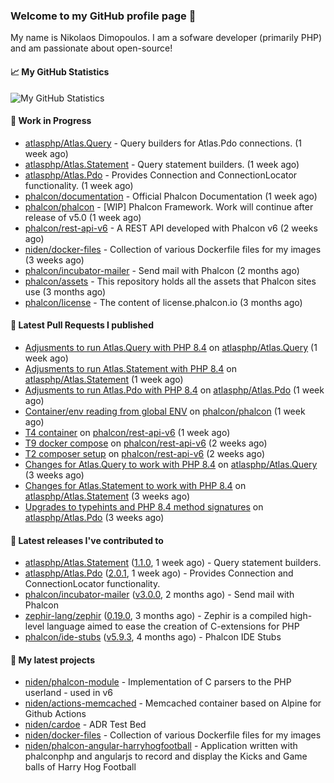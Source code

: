 ### Welcome to my GitHub profile page 👋

My name is Nikolaos Dimopoulos. I am a sofware developer (primarily PHP) and am passionate about open-source!

#### 📈 My GitHub Statistics

![My GitHub Statistics](https://github-readme-stats.vercel.app/api?username=niden&show_icons=true&count_private=true&hide_title=true&theme=transparent)

#### 👷 Work in Progress

- [atlasphp/Atlas.Query](https://github.com/atlasphp/Atlas.Query) - Query builders for Atlas.Pdo connections. (1 week ago)
- [atlasphp/Atlas.Statement](https://github.com/atlasphp/Atlas.Statement) - Query statement builders. (1 week ago)
- [atlasphp/Atlas.Pdo](https://github.com/atlasphp/Atlas.Pdo) - Provides Connection and ConnectionLocator functionality. (1 week ago)
- [phalcon/documentation](https://github.com/phalcon/documentation) - Official Phalcon Documentation (1 week ago)
- [phalcon/phalcon](https://github.com/phalcon/phalcon) - [WIP] Phalcon Framework. Work will continue after release of v5.0 (1 week ago)
- [phalcon/rest-api-v6](https://github.com/phalcon/rest-api-v6) - A REST API developed with Phalcon v6 (2 weeks ago)
- [niden/docker-files](https://github.com/niden/docker-files) - Collection of various Dockerfile files for my images (3 weeks ago)
- [phalcon/incubator-mailer](https://github.com/phalcon/incubator-mailer) - Send mail with Phalcon (2 months ago)
- [phalcon/assets](https://github.com/phalcon/assets) - This repository holds all the assets that Phalcon sites use (3 months ago)
- [phalcon/license](https://github.com/phalcon/license) - The content of license.phalcon.io (3 months ago)

#### 🔨 Latest Pull Requests I published

- [Adjusments to run Atlas.Query with PHP 8.4](https://github.com/atlasphp/Atlas.Query/pull/21) on [atlasphp/Atlas.Query](https://github.com/atlasphp/Atlas.Query) (1 week ago)
- [Adjusments to run Atlas.Statement with PHP 8.4](https://github.com/atlasphp/Atlas.Statement/pull/6) on [atlasphp/Atlas.Statement](https://github.com/atlasphp/Atlas.Statement) (1 week ago)
- [Adjusments to run Atlas.Pdo with PHP 8.4](https://github.com/atlasphp/Atlas.Pdo/pull/19) on [atlasphp/Atlas.Pdo](https://github.com/atlasphp/Atlas.Pdo) (1 week ago)
- [Container/env reading from global ENV](https://github.com/phalcon/phalcon/pull/662) on [phalcon/phalcon](https://github.com/phalcon/phalcon) (1 week ago)
- [T4 container](https://github.com/phalcon/rest-api-v6/pull/11) on [phalcon/rest-api-v6](https://github.com/phalcon/rest-api-v6) (1 week ago)
- [T9 docker compose](https://github.com/phalcon/rest-api-v6/pull/10) on [phalcon/rest-api-v6](https://github.com/phalcon/rest-api-v6) (2 weeks ago)
- [T2 composer setup](https://github.com/phalcon/rest-api-v6/pull/8) on [phalcon/rest-api-v6](https://github.com/phalcon/rest-api-v6) (2 weeks ago)
- [Changes for Atlas.Query to work with PHP 8.4](https://github.com/atlasphp/Atlas.Query/pull/19) on [atlasphp/Atlas.Query](https://github.com/atlasphp/Atlas.Query) (3 weeks ago)
- [Changes for Atlas.Statement to work with PHP 8.4](https://github.com/atlasphp/Atlas.Statement/pull/4) on [atlasphp/Atlas.Statement](https://github.com/atlasphp/Atlas.Statement) (3 weeks ago)
- [Upgrades to typehints and PHP 8.4 method signatures](https://github.com/atlasphp/Atlas.Pdo/pull/18) on [atlasphp/Atlas.Pdo](https://github.com/atlasphp/Atlas.Pdo) (3 weeks ago)

#### 🔭 Latest releases I've contributed to

- [atlasphp/Atlas.Statement](https://github.com/atlasphp/Atlas.Statement) ([1.1.0](https://github.com/atlasphp/Atlas.Statement/releases/tag/1.1.0), 1 week ago) - Query statement builders.
- [atlasphp/Atlas.Pdo](https://github.com/atlasphp/Atlas.Pdo) ([2.0.1](https://github.com/atlasphp/Atlas.Pdo/releases/tag/2.0.1), 1 week ago) - Provides Connection and ConnectionLocator functionality.
- [phalcon/incubator-mailer](https://github.com/phalcon/incubator-mailer) ([v3.0.0](https://github.com/phalcon/incubator-mailer/releases/tag/v3.0.0), 2 months ago) - Send mail with Phalcon
- [zephir-lang/zephir](https://github.com/zephir-lang/zephir) ([0.19.0](https://github.com/zephir-lang/zephir/releases/tag/0.19.0), 3 months ago) - Zephir is a compiled high-level language aimed to ease the creation of C-extensions for PHP
- [phalcon/ide-stubs](https://github.com/phalcon/ide-stubs) ([v5.9.3](https://github.com/phalcon/ide-stubs/releases/tag/v5.9.3), 4 months ago) - Phalcon IDE Stubs

#### 🌱 My latest projects

- [niden/phalcon-module](https://github.com/niden/phalcon-module) - Implementation of C parsers to the PHP userland - used in v6
- [niden/actions-memcached](https://github.com/niden/actions-memcached) - Memcached container based on Alpine for Github Actions
- [niden/cardoe](https://github.com/niden/cardoe) - ADR Test Bed
- [niden/docker-files](https://github.com/niden/docker-files) - Collection of various Dockerfile files for my images
- [niden/phalcon-angular-harryhogfootball](https://github.com/niden/phalcon-angular-harryhogfootball) - Application written with phalconphp and angularjs to record and display the Kicks and Game balls of Harry Hog Football


